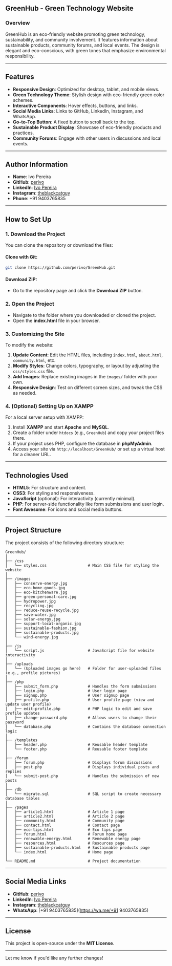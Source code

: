 ## GreenHub - Green Technology Website

### Overview

GreenHub is an eco-friendly website promoting green technology, sustainability, and community involvement. It features information about sustainable products, community forums, and local events. The design is elegant and eco-conscious, with green tones that emphasize environmental responsibility.

---

## Features

- **Responsive Design**: Optimized for desktop, tablet, and mobile views.
- **Green Technology Theme**: Stylish design with eco-friendly green color schemes.
- **Interactive Components**: Hover effects, buttons, and links.
- **Social Media Links**: Links to GitHub, LinkedIn, Instagram, and WhatsApp.
- **Go-to-Top Button**: A fixed button to scroll back to the top.
- **Sustainable Product Display**: Showcase of eco-friendly products and practices.
- **Community Forums**: Engage with other users in discussions and local events.

---

## Author Information

- **Name**: Ivo Pereira
- **GitHub**: [perivo](https://github.com/perivo)
- **LinkedIn**: [Ivo Pereira](https://in.linkedin.com/in/ivo-pereira-ix3)
- **Instagram**: [theblackcatguy](https://www.instagram.com/theblackcatguy)
- **Phone**: +91 9403765835

---

## How to Set Up

### 1. Download the Project

You can clone the repository or download the files:

#### Clone with Git:
```bash
git clone https://github.com/perivo/GreenHub.git
```

#### Download ZIP:
- Go to the repository page and click the **Download ZIP** button.

### 2. Open the Project

- Navigate to the folder where you downloaded or cloned the project.
- Open the **index.html** file in your browser.

### 3. Customizing the Site

To modify the website:

1. **Update Content**: Edit the HTML files, including `index.html`, `about.html`, `community.html`, etc.
2. **Modify Styles**: Change colors, typography, or layout by adjusting the `css/styles.css` file.
3. **Add Images**: Replace existing images in the `images/` folder with your own.
4. **Responsive Design**: Test on different screen sizes, and tweak the CSS as needed.

### 4. (Optional) Setting Up on XAMPP

For a local server setup with XAMPP:

1. Install **XAMPP** and start **Apache** and **MySQL**.
2. Create a folder under `htdocs` (e.g., `GreenHub`) and copy your project files there.
3. If your project uses PHP, configure the database in **phpMyAdmin**.
4. Access your site via `http://localhost/GreenHub/` or set up a virtual host for a cleaner URL.

---

## Technologies Used

- **HTML5**: For structure and content.
- **CSS3**: For styling and responsiveness.
- **JavaScript** (optional): For interactivity (currently minimal).
- **PHP**: For server-side functionality like form submissions and user login.
- **Font Awesome**: For icons and social media buttons.

---

## Project Structure

The project consists of the following directory structure:

```
GreenHub/
│
├── /css
│   └── styles.css                  # Main CSS file for styling the website
│
├── /images
│   ├── conserve-energy.jpg
│   ├── eco-home-goods.jpg
│   ├── eco-kitchenware.jpg
│   ├── green-personal-care.jpg
│   ├── hydropower.jpg
│   ├── recycling.jpg
│   ├── reduce-reuse-recycle.jpg
│   ├── save-water.jpg
│   ├── solar-energy.jpg
│   ├── support-local-organic.jpg
│   ├── sustainable-fashion.jpg
│   ├── sustainable-products.jpg
│   └── wind-energy.jpg
│
├── /js
│   └── script.js                   # JavaScript file for website interactivity
│
├── /uploads
│   └── (Uploaded images go here)   # Folder for user-uploaded files (e.g., profile pictures)
│
├── /php
│   ├── submit_form.php             # Handles the form submissions
│   ├── login.php                   # User login page
│   ├── signup.php                  # User signup page
│   ├── profile.php                 # User profile page (view and update user profile)
│   ├── edit-profile.php            # PHP logic to edit and save profile updates
│   ├── change-password.php         # Allows users to change their password
│   └── database.php                # Contains the database connection logic
│
├── /templates
│   ├── header.php                  # Reusable header template
│   └── footer.php                  # Reusable footer template
│
├── /forum
│   ├── forum.php                   # Displays forum discussions
│   ├── post.php                    # Displays individual posts and replies
│   └── submit-post.php             # Handles the submission of new posts
│
├── /db
│   └── migrate.sql                 # SQL script to create necessary database tables
│
├── /pages
│   ├── article1.html               # Article 1 page
│   ├── article2.html               # Article 2 page
│   ├── community.html              # Community page
│   ├── contact.html                # Contact page
│   ├── eco-tips.html               # Eco tips page
│   ├── forum.html                  # Forum home page
│   ├── renewable-energy.html       # Renewable energy page
│   ├── resources.html              # Resources page
│   ├── sustainable-products.html   # Sustainable products page
│   └── index.html                  # Home page
│
└── README.md                       # Project documentation
```


---


## Social Media Links

- **GitHub**: [perivo](https://github.com/ivocreates)
- **LinkedIn**: [Ivo Pereira](https://in.linkedin.com/in/ivo-pereira-ix3)
- **Instagram**: [theblackcatguy](https://www.instagram.com/theblackcatguy)
- **WhatsApp**: [+91 9403765835](https://wa.me/+91 9403765835)

---

## License

This project is open-source under the **MIT License**.

---

Let me know if you'd like any further changes!
